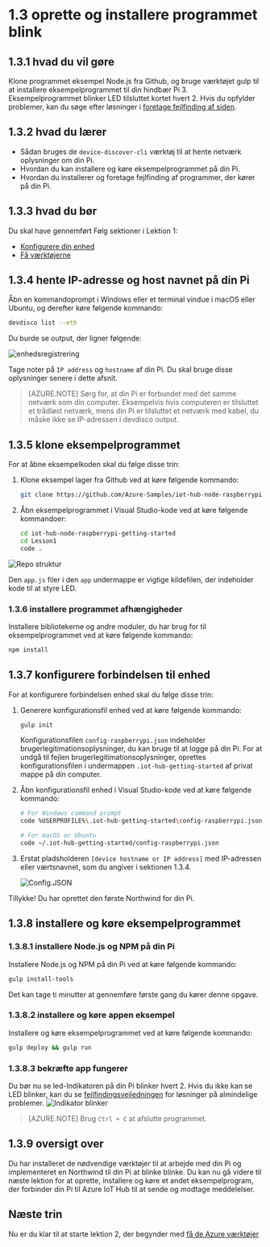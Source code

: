 <properties
 pageTitle="Oprette og installere programmet blink | Microsoft Azure"
 description="Klone programmet eksempel Node.js fra Github og gulp for at installere dette program til din hindbær Pi 3 tavle. Dette eksempelprogram blinker LED tilsluttet kortet hvert 2."
 services="iot-hub"
 documentationCenter=""
 authors="shizn"
 manager="timlt"
 tags=""
 keywords=""/>

<tags
 ms.service="iot-hub"
 ms.devlang="multiple"
 ms.topic="article"
 ms.tgt_pltfrm="na"
 ms.workload="na"
 ms.date="10/21/2016"
 ms.author="xshi"/>

# <a name="13-create-and-deploy-the-blink-application"></a>1.3 oprette og installere programmet blink

## <a name="131-what-you-will-do"></a>1.3.1 hvad du vil gøre

Klone programmet eksempel Node.js fra Github, og bruge værktøjet gulp til at installere eksempelprogrammet til din hindbær Pi 3. Eksempelprogrammet blinker LED tilsluttet kortet hvert 2. Hvis du opfylder problemer, kan du søge efter løsninger i [foretage fejlfinding af siden](iot-hub-raspberry-pi-kit-node-troubleshooting.md).

## <a name="132-what-you-will-learn"></a>1.3.2 hvad du lærer

- Sådan bruges de `device-discover-cli` værktøj til at hente netværk oplysninger om din Pi.
- Hvordan du kan installere og køre eksempelprogrammet på din Pi.
- Hvordan du installerer og foretage fejlfinding af programmer, der kører på din Pi.

## <a name="133-what-you-need"></a>1.3.3 hvad du bør

Du skal have gennemført Følg sektioner i Lektion 1:

- [Konfigurere din enhed](iot-hub-raspberry-pi-kit-node-lesson1-configure-your-device.md)
- [Få værktøjerne](iot-hub-raspberry-pi-kit-node-lesson1-get-the-tools-win32.md)

## <a name="134-obtain-the-ip-address-and-host-name-of-your-pi"></a>1.3.4 hente IP-adresse og host navnet på din Pi

Åbn en kommandoprompt i Windows eller et terminal vindue i macOS eller Ubuntu, og derefter køre følgende kommando:

```bash
devdisco list --eth
```

Du burde se output, der ligner følgende:

![enhedsregistrering](media/iot-hub-raspberry-pi-lessons/lesson1/device_discovery.png)

Tage noter på `IP address` og `hostname` af din Pi. Du skal bruge disse oplysninger senere i dette afsnit.

> [AZURE.NOTE] Sørg for, at din Pi er forbundet med det samme netværk som din computer. Eksempelvis hvis computeren er tilsluttet et trådløst netværk, mens din Pi er tilsluttet et netværk med kabel, du måske ikke se IP-adressen i devdisco output.

## <a name="135-clone-the-sample-application"></a>1.3.5 klone eksempelprogrammet

For at åbne eksempelkoden skal du følge disse trin:

1. Klone eksempel lager fra Github ved at køre følgende kommando:

    ```bash
    git clone https://github.com/Azure-Samples/iot-hub-node-raspberrypi-getting-started.git
    ```

2. Åbn eksempelprogrammet i Visual Studio-kode ved at køre følgende kommandoer:

    ```bash
    cd iot-hub-node-raspberrypi-getting-started
    cd Lesson1
    code .
    ```

![Repo struktur](media/iot-hub-raspberry-pi-lessons/lesson1/vscode-blink-mac.png)

Den `app.js` filer i den `app` undermappe er vigtige kildefilen, der indeholder kode til at styre LED.

### <a name="136-install-application-dependencies"></a>1.3.6 installere programmet afhængigheder

Installere bibliotekerne og andre moduler, du har brug for til eksempelprogrammet ved at køre følgende kommando:

```bash
npm install
```

## <a name="137-configure-the-device-connection"></a>1.3.7 konfigurere forbindelsen til enhed

For at konfigurere forbindelsen enhed skal du følge disse trin:

1. Generere konfigurationsfil enhed ved at køre følgende kommando:

    ```bash
    gulp init
    ```

    Konfigurationsfilen `config-raspberrypi.json` indeholder brugerlegitimationsoplysninger, du kan bruge til at logge på din Pi. For at undgå til fejlen brugerlegitimationsoplysninger, oprettes konfigurationsfilen i undermappen `.iot-hub-getting-started` af privat mappe på din computer.

2. Åbn konfigurationsfil enhed i Visual Studio-kode ved at køre følgende kommando:

    ```bash
    # For Windows command prompt
    code %USERPROFILE%\.iot-hub-getting-started\config-raspberrypi.json

    # For macOS or Ubuntu
    code ~/.iot-hub-getting-started/config-raspberrypi.json
    ```

3. Erstat pladsholderen `[device hostname or IP address]` med IP-adressen eller værtsnavnet, som du angiver i sektionen 1.3.4.

    ![Config.JSON](media/iot-hub-raspberry-pi-lessons/lesson1/vscode-config-mac.png)

Tillykke! Du har oprettet den første Northwind for din Pi.

## <a name="138-deploy-and-run-the-sample-application"></a>1.3.8 installere og køre eksempelprogrammet

### <a name="1381-install-nodejs-and-npm-on-your-pi"></a>1.3.8.1 installere Node.js og NPM på din Pi

Installere Node.js og NPM på din Pi ved at køre følgende kommando:

```bash
gulp install-tools
```

Det kan tage ti minutter at gennemføre første gang du kører denne opgave.

### <a name="1382-deploy-and-run-the-sample-app"></a>1.3.8.2 installere og køre appen eksempel

Installere og køre eksempelprogrammet ved at køre følgende kommando:

```bash
gulp deploy && gulp run
```

### <a name="1383-verify-the-app-works"></a>1.3.8.3 bekræfte app fungerer

Du bør nu se led-Indikatoren på din Pi blinker hvert 2.  Hvis du ikke kan se LED blinker, kan du se [fejlfindingsvejledningen](iot-hub-raspberry-pi-kit-node-troubleshooting.md) for løsninger på almindelige problemer.
![Indikator blinker](media/iot-hub-raspberry-pi-lessons/lesson1/led_blinking.jpg)

> [AZURE.NOTE] Brug `Ctrl + C` at afslutte programmet.

## <a name="139-summary"></a>1.3.9 oversigt over

Du har installeret de nødvendige værktøjer til at arbejde med din Pi og implementeret en Northwind til din Pi at blinke blinke. Du kan nu gå videre til næste lektion for at oprette, installere og køre et andet eksempelprogram, der forbinder din Pi til Azure IoT Hub til at sende og modtage meddelelser.

## <a name="next-steps"></a>Næste trin

Nu er du klar til at starte lektion 2, der begynder med [få de Azure værktøjer](iot-hub-raspberry-pi-kit-node-lesson2-get-azure-tools-win32.md)

